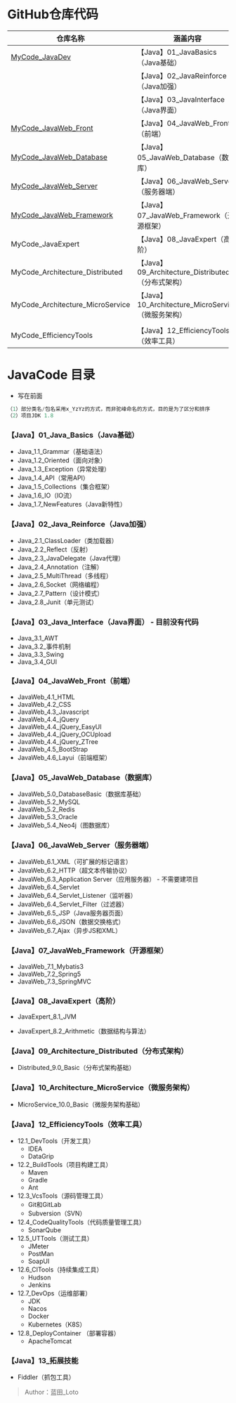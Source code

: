 # GitHub仓库代码

| 仓库名称                                                     | 涵盖内容                                           |
| ------------------------------------------------------------ | -------------------------------------------------- |
| [MyCode_JavaDev](https://github.com/shorfng/MyCode_JavaDev)  | 【Java】01_JavaBasics（Java基础）                  |
|                                                              | 【Java】02_JavaReinforce（Java加强）               |
|                                                              | 【Java】03_JavaInterface（Java界面）               |
| [MyCode_JavaWeb_Front](https://github.com/shorfng/MyCode_JavaWeb_Front) | 【Java】04_JavaWeb_Front（前端）                   |
| [MyCode_JavaWeb_Database](https://github.com/shorfng/MyCode_JavaWeb_Database) | 【Java】05_JavaWeb_Database（数据库）              |
| [MyCode_JavaWeb_Server](https://github.com/shorfng/MyCode_JavaWeb_Server) | 【Java】06_JavaWeb_Server（服务器端）              |
| [MyCode_JavaWeb_Framework](https://github.com/shorfng/MyCode_JavaWeb_Framework) | 【Java】07_JavaWeb_Framework（开源框架）           |
| MyCode_JavaExpert                                            | 【Java】08_JavaExpert（高阶）                      |
| MyCode_Architecture_Distributed                              | 【Java】09_Architecture_Distributed（分布式架构）  |
| MyCode_Architecture_MicroService                             | 【Java】10_Architecture_MicroService（微服务架构） |
|                                                              |                                                    |
| MyCode_EfficiencyTools                                       | 【Java】12_EfficiencyTools（效率工具）             |



# JavaCode 目录
- 写在前面

```java
（1）部分类名/包名采用x_YzYz的方式，而非驼峰命名的方式，目的是为了区分和排序
（2）项目JDK 1.8
```



### 【Java】01_Java_Basics（Java基础）
- Java_1.1_Grammar（基础语法）
- Java_1.2_Oriented（面向对象）
- Java_1.3_Exception（异常处理）
- Java_1.4_API（常用API）
- Java_1.5_Collections（集合框架）
- Java_1.6_IO（IO流）
- Java_1.7_NewFeatures（Java新特性）



### 【Java】02_Java_Reinforce（Java加强）
- Java_2.1_ClassLoader（类加载器）
- Java_2.2_Reflect（反射）
- Java_2.3_JavaDelegate（Java代理）
- Java_2.4_Annotation（注解）
- Java_2.5_MultiThread（多线程）
- Java_2.6_Socket（网络编程）
- Java_2.7_Pattern（设计模式）
- Java_2.8_Junit（单元测试）



### 【Java】03_Java_Interface（Java界面） - 目前没有代码
- Java_3.1_AWT
- Java_3.2_事件机制
- Java_3.3_Swing
- Java_3.4_GUI



### 【Java】04_JavaWeb_Front（前端）
- JavaWeb_4.1_HTML
- JavaWeb_4.2_CSS
- JavaWeb_4.3_Javascript
- JavaWeb_4.4_jQuery
- JavaWeb_4.4_jQuery_EasyUI
- JavaWeb_4.4_jQuery_OCUpload
- JavaWeb_4.4_jQuery_ZTree
- JavaWeb_4.5_BootStrap
- JavaWeb_4.6_Layui（前端框架）



### 【Java】05_JavaWeb_Database（数据库）
- JavaWeb_5.0_DatabaseBasic（数据库基础）
- JavaWeb_5.2_MySQL
- JavaWeb_5.2_Redis
- JavaWeb_5.3_Oracle
- JavaWeb_5.4_Neo4j（图数据库）



### 【Java】06_JavaWeb_Server（服务器端）
- JavaWeb_6.1_XML（可扩展的标记语言）
- JavaWeb_6.2_HTTP（超文本传输协议）
- JavaWeb_6.3_Application Server（应用服务器） - 不需要建项目
- JavaWeb_6.4_Servlet
- JavaWeb_6.4_Servlet_Listener（监听器）
- JavaWeb_6.4_Servlet_Filter（过滤器）
- JavaWeb_6.5_JSP（Java服务器页面）
- JavaWeb_6.6_JSON（数据交换格式）
- JavaWeb_6.7_Ajax（异步JS和XML）



### 【Java】07_JavaWeb_Framework（开源框架）
- JavaWeb_7.1_Mybatis3
- JavaWeb_7.2_Spring5
- JavaWeb_7.3_SpringMVC



### 【Java】08_JavaExpert（高阶）

- JavaExpert_8.1_JVM

- JavaExpert_8.2_Arithmetic（数据结构与算法）

  

### 【Java】09_Architecture_Distributed（分布式架构）

- Distributed_9.0_Basic（分布式架构基础）



### 【Java】10_Architecture_MicroService（微服务架构）

- MicroService_10.0_Basic（微服务架构基础）



### 【Java】12_EfficiencyTools（效率工具）

- 12.1_DevTools（开发工具）
  - IDEA
  - DataGrip
- 12.2_BuildTools（项目构建工具）
  - Maven
  - Gradle
  - Ant
- 12.3_VcsTools（源码管理工具）
  - Git和GitLab
  - Subversion（SVN）
- 12.4_CodeQualityTools（代码质量管理工具）
  - SonarQube
- 12.5_UTTools（测试工具）
  - JMeter
  - PostMan
  - SoapUI
- 12.6_CITools（持续集成工具）
  - Hudson
  - Jenkins
- 12.7_DevOps（运维部署）
  - JDK
  - Nacos
  - Docker
  - Kubernetes（K8S）
- 12.8_DeployContainer （部署容器）
  - ApacheTomcat



### 【Java】13_拓展技能

- Fiddler（抓包工具）



> Author：蓝田_Loto